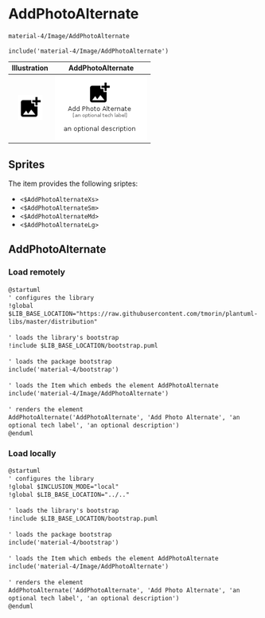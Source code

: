 # AddPhotoAlternate


```text
material-4/Image/AddPhotoAlternate
```

```text
include('material-4/Image/AddPhotoAlternate')
```



| Illustration | AddPhotoAlternate |
| :---: | :---: |
| ![illustration for Illustration](../../material-4/Image/AddPhotoAlternate.png) | ![illustration for AddPhotoAlternate](../../material-4/Image/AddPhotoAlternate.Local.png) |



## Sprites
The item provides the following sriptes:

- `<$AddPhotoAlternateXs>`
- `<$AddPhotoAlternateSm>`
- `<$AddPhotoAlternateMd>`
- `<$AddPhotoAlternateLg>`





## AddPhotoAlternate

### Load remotely
```plantuml
@startuml
' configures the library
!global $LIB_BASE_LOCATION="https://raw.githubusercontent.com/tmorin/plantuml-libs/master/distribution"

' loads the library's bootstrap
!include $LIB_BASE_LOCATION/bootstrap.puml

' loads the package bootstrap
include('material-4/bootstrap')

' loads the Item which embeds the element AddPhotoAlternate
include('material-4/Image/AddPhotoAlternate')

' renders the element
AddPhotoAlternate('AddPhotoAlternate', 'Add Photo Alternate', 'an optional tech label', 'an optional description')
@enduml
```

### Load locally
```plantuml
@startuml
' configures the library
!global $INCLUSION_MODE="local"
!global $LIB_BASE_LOCATION="../.."

' loads the library's bootstrap
!include $LIB_BASE_LOCATION/bootstrap.puml

' loads the package bootstrap
include('material-4/bootstrap')

' loads the Item which embeds the element AddPhotoAlternate
include('material-4/Image/AddPhotoAlternate')

' renders the element
AddPhotoAlternate('AddPhotoAlternate', 'Add Photo Alternate', 'an optional tech label', 'an optional description')
@enduml
```

